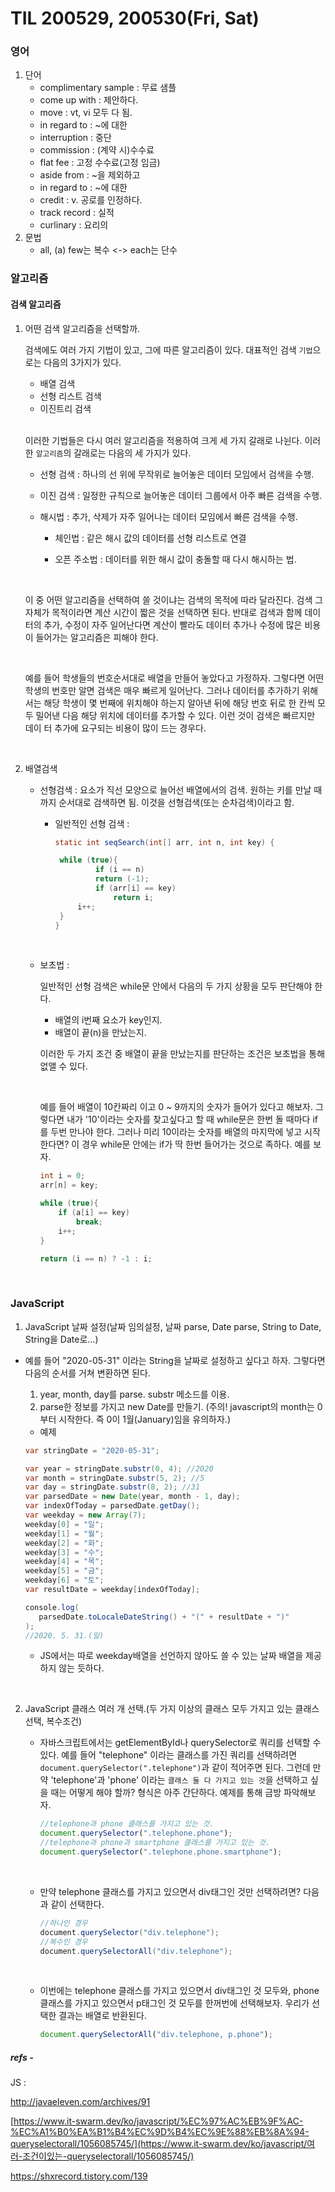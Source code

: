 # TIL 200529, 200530(Fri, Sat)

### 영어

1. 단어
   - complimentary sample : 무료 샘플
   - come up with : 제안하다.
   - move : vt, vi 모두 다 됨.
   - in regard to : ~에 대한
   - interruption : 중단
   - commission : (계약 시)수수료
   - flat fee : 고정 수수료(고정 임금)
   - aside from : ~을 제외하고
   - in regard to : ~에 대한
   - credit : v. 공로를 인정하다.
   - track record : 실적
   - curlinary : 요리의
2. 문법
   - all, (a) few는 복수 <-> each는 단수



### 알고리즘

#### 	검색 알고리즘

1. 어떤 검색 알고리즘을 선택할까.

   검색에도 여러 가지 기법이 있고, 그에 따른 알고리즘이 있다. 대표적인 검색 `기법`으로는 다음의 3가지가 있다.

   * 배열 검색
   * 선형 리스트 검색
   * 이진트리 검색

   <br>

   이러한 기법들은 다시 여러 알고리즘을 적용하여 크게 세 가지 갈래로 나뉜다. 이러한 `알고리즘`의 갈래로는 다음의 세 가지가 있다.

   * 선형 검색 : 하나의 선 위에 무작위로 늘어놓은 데이터 모임에서 검색을 수행.

   * 이진 검색 : 일정한 규칙으로 늘어놓은 데이터 그룹에서 아주 빠른 검색을 수행.

   * 해시법 : 추가, 삭제가 자주 일어나는 데이터 모임에서 빠른 검색을 수행.

     - 체인법 : 같은 해시 값의 데이터를 선형 리스트로 연결 

     - 오픈 주소법 : 데이터를 위한 해시 값이 충돌할 때 다시 해시하는 법.

       <br>

   이 중 어떤 알고리즘을 선택하여 쓸 것이냐는 검색의 목적에 따라 달라진다. 검색 그 자체가 목적이라면 계산 시간이 짧은 것을 선택하면 된다. 반대로 검색과 함께 데이터의 추가, 수정이 자주 일어난다면 계산이 빨라도 데이터 추가나 수정에 많은 비용이 들어가는 알고리즘은 피해야 한다.

   <br>

   예를 들어 학생들의 번호순서대로 배열을 만들어 놓았다고 가정하자. 그렇다면 어떤 학생의 번호만 알면 검색은 매우 빠르게 일어난다. 그러나 데이터를 추가하기 위해서는 해당 학생이 몇 번째에 위치해야 하는지 알아낸 뒤에 해당 번호 뒤로 한 칸씩 모두 밀어낸 다음 해당 위치에 데이터를 추가할 수 있다. 이런 것이 검색은 빠르지만 데이 터 추가에 요구되는 비용이 많이 드는 경우다.

<br>

2. 배열검색

   * 선형검색 :
      요소가 직선 모양으로 늘어선 배열에서의 검색. 원하는 키를 만날 때까지 순서대로 검색하면 됨. 이것을 선형검색(또는 순차검색)이라고 함. 

     * 일반적인 선형 검색 :

       ```java
       static int seqSearch(int[] arr, int n, int key) {
       
       	while (true){
          	 	if (i == n)
           	    return (-1);
          		if (arr[i] == key)
              	 	return i;
       		i++;
       	}
       }
       ```

     <br>

   * 보초법 :

     일반적인 선형 검색은 while문 안에서 다음의 두 가지 상황을 모두 판단해야 한다.

     * 배열의 i번째 요소가 key인지.
     * 배열이 끝(n)을 만났는지.

     이러한 두 가지 조건 중 배열이 끝을 만났는지를 판단하는 조건은 보초법을 통해 없앨 수 있다.

     <br>

     예를 들어 배열이 10칸짜리 이고 0 ~ 9까지의 숫자가 들어가 있다고 해보자. 그렇다면 내가 '10'이라는 숫자를 찾고싶다고 할 때 while문은 한번 돌 때마다 if를 두번 만나야 한다. 그러나 미리 10이라는 숫자를 배열의 마지막에 넣고 시작한다면? 이 경우 while문 안에는 if가 딱 한번 들어가는 것으로 족하다. 예를 보자.

     ```java
     int i = 0;
     arr[n] = key;
     
     while (true){
         if (a[i] == key)
             break;
         i++;
     }
     
     return (i == n) ? -1 : i;
     ```

     <br>

### JavaScript

1.  JavaScript 날짜 설정(날짜 임의설정, 날짜 parse, Date parse, String to Date, String을 Date로...)

   * 예를 들어 "2020-05-31" 이라는 String을 날짜로 설정하고 싶다고 하자. 그렇다면 다음의 순서를 거쳐 변환하면 된다. 

     1. year, month, day를 parse. substr 메소드를 이용.
     2. parse한 정보를 가지고 new Date를 만들기.
        (주의! javascript의 month는 0부터 시작한다. 즉 0이 1월(January)임을 유의하자.) <br>

     * 예제

     ```java
     var stringDate = "2020-05-31";
     
     var year = stringDate.substr(0, 4); //2020
     var month = stringDate.substr(5, 2); //5
     var day = stringDate.substr(8, 2); //31
     var parsedDate = new Date(year, month - 1, day);
     var indexOfToday = parsedDate.getDay();
     var weekday = new Array(7);
     weekday[0] = "일";
     weekday[1] = "월";
     weekday[2] = "화";
     weekday[3] = "수";
     weekday[4] = "목";
     weekday[5] = "금";
     weekday[6] = "토";
     var resultDate = weekday[indexOfToday];
     
     console.log(
     	parsedDate.toLocaleDateString() + "(" + resultDate + ")"
     );
     //2020. 5. 31.(일)
     ```

     * JS에서는 따로 weekday배열을 선언하지 않아도 쓸 수 있는 날짜 배열을 제공하지 않는 듯하다.

       <br>

2. JavaScript 클래스 여러 개 선택.(두 가지 이상의 클래스 모두 가지고 있는 클래스 선택, 복수조건)

   * 자바스크립트에서는 getElementById나 querySelector로 쿼리를 선택할 수 있다. 예를 들어 "telephone" 이라는 클래스를 가진 쿼리를 선택하려면 `document.querySelector(".telephone")`과 같이 적어주면 된다. 그런데 만약 'telephone'과 'phone' 이라는 `클래스 둘 다 가지고 있는 것`을 선택하고 싶을 때는 어떻게 해야 할까? 형식은 아주 간단하다. 예제를 통해 금방 파악해보자.<br>

     ```js
     //telephone과 phone 클래스를 가지고 있는 것.
     document.querySelector(".telephone.phone");
     //telephone과 phone과 smartphone 클래스를 가지고 있는 것.
     document.querySelector(".telephone.phone.smartphone");
     ```

     <br>

   * 만약 telephone 클래스를 가지고 있으면서 div태그인 것만 선택하려면? 다음과 같이 선택한다.<br>

     ```java
     //하나인 경우
     document.querySelector("div.telephone");
     //복수인 경우
     document.querySelectorAll("div.telephone");
     ```

     <br>

   * 이번에는 telephone 클래스를 가지고 있으면서 div태그인 것 모두와, 
     phone클래스를 가지고 있으면서 p태그인 것 모두를 한꺼번에 선택해보자.
     우리가 선택한 결과는 배열로 반환된다.

     ```javascript
     document.querySelectorAll("div.telephone, p.phone");
     ```

     



##### refs -

JS : 

http://javaeleven.com/archives/91

[https://www.it-swarm.dev/ko/javascript/%EC%97%AC%EB%9F%AC-%EC%A1%B0%EA%B1%B4%EC%9D%B4%EC%9E%88%EB%8A%94-queryselectorall/1056085745/](https://www.it-swarm.dev/ko/javascript/여러-조건이있는-queryselectorall/1056085745/)

https://shxrecord.tistory.com/139